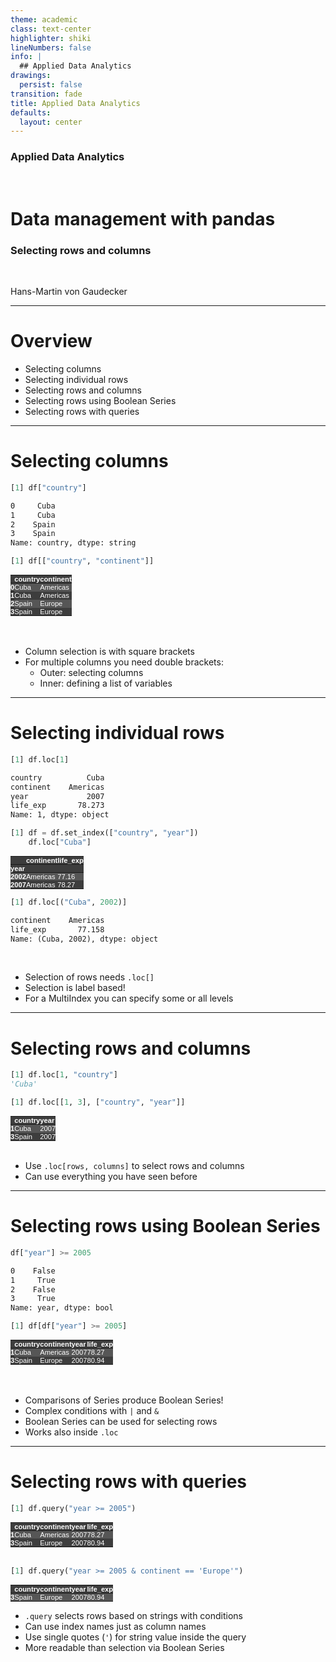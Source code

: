 ```yaml
---
theme: academic
class: text-center
highlighter: shiki
lineNumbers: false
info: |
  ## Applied Data Analytics
drawings:
  persist: false
transition: fade
title: Applied Data Analytics
defaults:
  layout: center
---
```


### Applied Data Analytics

<br>

# Data management with pandas

### Selecting rows and columns

<br>


Hans-Martin von Gaudecker

---

# Overview

- Selecting columns
- Selecting individual rows
- Selecting rows and columns
- Selecting rows using Boolean Series
- Selecting rows with queries

---

# Selecting columns


<div class="grid grid-cols-2 gap-12">
<div>

```python
[1] df["country"]
```
```txt
0     Cuba
1     Cuba
2    Spain
3    Spain
Name: country, dtype: string
```
```python
[1] df[["country", "continent"]]
```

<style type="text/css">
#T_ab645   {
  margin: 0;
  font-family: "Helvetica", "Helvetica", sans-serif;
  border-collapse: collapse;
  border: none;
  font-size: 80%;
  color: #fff;
}
#T_ab645 thead {
  background-color: #3d3d3d;
}
#T_ab645 tbody tr:nth-child(even) {
  background-color: #3d3d3d;
}
#T_ab645 tbody tr:nth-child(odd) {
  background-color: #565656;
}
#T_ab645 td {
  padding: 0em;
}
#T_ab645 th {
  font-weight: bold;
  text-align: left;
  padding: 0em;
}
#T_ab645 caption {
  caption-side: bottom;
}
</style>
<table id="T_ab645">
  <thead>
    <tr>
      <th class="blank level0" >&nbsp;</th>
      <th id="T_ab645_level0_col0" class="col_heading level0 col0" >country</th>
      <th id="T_ab645_level0_col1" class="col_heading level0 col1" >continent</th>
    </tr>
  </thead>
  <tbody>
    <tr>
      <th id="T_ab645_level0_row0" class="row_heading level0 row0" >0</th>
      <td id="T_ab645_row0_col0" class="data row0 col0" >Cuba</td>
      <td id="T_ab645_row0_col1" class="data row0 col1" >Americas</td>
    </tr>
    <tr>
      <th id="T_ab645_level0_row1" class="row_heading level0 row1" >1</th>
      <td id="T_ab645_row1_col0" class="data row1 col0" >Cuba</td>
      <td id="T_ab645_row1_col1" class="data row1 col1" >Americas</td>
    </tr>
    <tr>
      <th id="T_ab645_level0_row2" class="row_heading level0 row2" >2</th>
      <td id="T_ab645_row2_col0" class="data row2 col0" >Spain</td>
      <td id="T_ab645_row2_col1" class="data row2 col1" >Europe</td>
    </tr>
    <tr>
      <th id="T_ab645_level0_row3" class="row_heading level0 row3" >3</th>
      <td id="T_ab645_row3_col0" class="data row3 col0" >Spain</td>
      <td id="T_ab645_row3_col1" class="data row3 col1" >Europe</td>
    </tr>
  </tbody>
</table>




</div>
<div>

<br/>
<br/>


- Column selection is with square brackets
- For multiple columns you need double brackets:
  - Outer: selecting columns
  - Inner: defining a list of variables


</div>
</div>


---

# Selecting individual rows


<div class="flex gap-12">
<div>

```python
[1] df.loc[1]
```
```txt
country          Cuba
continent    Americas
year             2007
life_exp       78.273
Name: 1, dtype: object
```
```python
[1] df = df.set_index(["country", "year"])
    df.loc["Cuba"]
```

<style type="text/css">
#T_8b273   {
  margin: 0;
  font-family: "Helvetica", "Helvetica", sans-serif;
  border-collapse: collapse;
  border: none;
  font-size: 80%;
  color: #fff;
}
#T_8b273 thead {
  background-color: #3d3d3d;
}
#T_8b273 tbody tr:nth-child(even) {
  background-color: #3d3d3d;
}
#T_8b273 tbody tr:nth-child(odd) {
  background-color: #565656;
}
#T_8b273 td {
  padding: 0em;
}
#T_8b273 th {
  font-weight: bold;
  text-align: left;
  padding: 0em;
}
#T_8b273 caption {
  caption-side: bottom;
}
</style>
<table id="T_8b273">
  <thead>
    <tr>
      <th class="blank level0" >&nbsp;</th>
      <th id="T_8b273_level0_col0" class="col_heading level0 col0" >continent</th>
      <th id="T_8b273_level0_col1" class="col_heading level0 col1" >life_exp</th>
    </tr>
    <tr>
      <th class="index_name level0" >year</th>
      <th class="blank col0" >&nbsp;</th>
      <th class="blank col1" >&nbsp;</th>
    </tr>
  </thead>
  <tbody>
    <tr>
      <th id="T_8b273_level0_row0" class="row_heading level0 row0" >2002</th>
      <td id="T_8b273_row0_col0" class="data row0 col0" >Americas</td>
      <td id="T_8b273_row0_col1" class="data row0 col1" >77.16</td>
    </tr>
    <tr>
      <th id="T_8b273_level0_row1" class="row_heading level0 row1" >2007</th>
      <td id="T_8b273_row1_col0" class="data row1 col0" >Americas</td>
      <td id="T_8b273_row1_col1" class="data row1 col1" >78.27</td>
    </tr>
  </tbody>
</table>

</div>
<div>

```python
[1] df.loc[("Cuba", 2002)]
```
```txt
continent    Americas
life_exp       77.158
Name: (Cuba, 2002), dtype: object
```

<br/>

- Selection of rows needs `.loc[]`
- Selection is label based!
- For a MultiIndex you can specify some or all levels

</div>
</div>

---

# Selecting rows and columns


<div class="grid grid-cols-2 gap-4">
<div>

```python
[1] df.loc[1, "country"]
'Cuba'

[1] df.loc[[1, 3], ["country", "year"]]
```

<style type="text/css">
#T_734fb   {
  margin: 0;
  font-family: "Helvetica", "Helvetica", sans-serif;
  border-collapse: collapse;
  border: none;
  font-size: 80%;
  color: #fff;
}
#T_734fb thead {
  background-color: #3d3d3d;
}
#T_734fb tbody tr:nth-child(even) {
  background-color: #3d3d3d;
}
#T_734fb tbody tr:nth-child(odd) {
  background-color: #565656;
}
#T_734fb td {
  padding: 0em;
}
#T_734fb th {
  font-weight: bold;
  text-align: left;
  padding: 0em;
}
#T_734fb caption {
  caption-side: bottom;
}
</style>
<table id="T_734fb">
  <thead>
    <tr>
      <th class="blank level0" >&nbsp;</th>
      <th id="T_734fb_level0_col0" class="col_heading level0 col0" >country</th>
      <th id="T_734fb_level0_col1" class="col_heading level0 col1" >year</th>
    </tr>
  </thead>
  <tbody>
    <tr>
      <th id="T_734fb_level0_row0" class="row_heading level0 row0" >1</th>
      <td id="T_734fb_row0_col0" class="data row0 col0" >Cuba</td>
      <td id="T_734fb_row0_col1" class="data row0 col1" >2007</td>
    </tr>
    <tr>
      <th id="T_734fb_level0_row1" class="row_heading level0 row1" >3</th>
      <td id="T_734fb_row1_col0" class="data row1 col0" >Spain</td>
      <td id="T_734fb_row1_col1" class="data row1 col1" >2007</td>
    </tr>
  </tbody>
</table>




</div>
<div>

<br/>

- Use `.loc[rows, columns]` to select rows and columns
- Can use everything you have seen before

</div>
</div>

---

# Selecting rows using Boolean Series

<div class="grid grid-cols-2 gap-4">
<div>

```python
df["year"] >= 2005
```
```txt
0    False
1     True
2    False
3     True
Name: year, dtype: bool
```
```python
[1] df[df["year"] >= 2005]
```

<style type="text/css">
#T_2e723   {
  margin: 0;
  font-family: "Helvetica", "Helvetica", sans-serif;
  border-collapse: collapse;
  border: none;
  font-size: 80%;
  color: #fff;
}
#T_2e723 thead {
  background-color: #3d3d3d;
}
#T_2e723 tbody tr:nth-child(even) {
  background-color: #3d3d3d;
}
#T_2e723 tbody tr:nth-child(odd) {
  background-color: #565656;
}
#T_2e723 td {
  padding: 0em;
}
#T_2e723 th {
  font-weight: bold;
  text-align: left;
  padding: 0em;
}
#T_2e723 caption {
  caption-side: bottom;
}
</style>
<table id="T_2e723">
  <thead>
    <tr>
      <th class="blank level0" >&nbsp;</th>
      <th id="T_2e723_level0_col0" class="col_heading level0 col0" >country</th>
      <th id="T_2e723_level0_col1" class="col_heading level0 col1" >continent</th>
      <th id="T_2e723_level0_col2" class="col_heading level0 col2" >year</th>
      <th id="T_2e723_level0_col3" class="col_heading level0 col3" >life_exp</th>
    </tr>
  </thead>
  <tbody>
    <tr>
      <th id="T_2e723_level0_row0" class="row_heading level0 row0" >1</th>
      <td id="T_2e723_row0_col0" class="data row0 col0" >Cuba</td>
      <td id="T_2e723_row0_col1" class="data row0 col1" >Americas</td>
      <td id="T_2e723_row0_col2" class="data row0 col2" >2007</td>
      <td id="T_2e723_row0_col3" class="data row0 col3" >78.27</td>
    </tr>
    <tr>
      <th id="T_2e723_level0_row1" class="row_heading level0 row1" >3</th>
      <td id="T_2e723_row1_col0" class="data row1 col0" >Spain</td>
      <td id="T_2e723_row1_col1" class="data row1 col1" >Europe</td>
      <td id="T_2e723_row1_col2" class="data row1 col2" >2007</td>
      <td id="T_2e723_row1_col3" class="data row1 col3" >80.94</td>
    </tr>
  </tbody>
</table>



</div>
<div>

<br/>
<br/>

- Comparisons of Series produce Boolean Series!
- Complex conditions with `|` and `&`
- Boolean Series can be used for selecting rows
- Works also inside `.loc`


</div>
</div>

---

# Selecting rows with queries

<div class="flex gap-12">
<div>

```python
[1] df.query("year >= 2005")
```

<style type="text/css">
#T_2e723   {
  margin: 0;
  font-family: "Helvetica", "Helvetica", sans-serif;
  border-collapse: collapse;
  border: none;
  font-size: 80%;
  color: #fff;
}
#T_2e723 thead {
  background-color: #3d3d3d;
}
#T_2e723 tbody tr:nth-child(even) {
  background-color: #3d3d3d;
}
#T_2e723 tbody tr:nth-child(odd) {
  background-color: #565656;
}
#T_2e723 td {
  padding: 0em;
}
#T_2e723 th {
  font-weight: bold;
  text-align: left;
  padding: 0em;
}
#T_2e723 caption {
  caption-side: bottom;
}
</style>
<table id="T_2e723">
  <thead>
    <tr>
      <th class="blank level0" >&nbsp;</th>
      <th id="T_2e723_level0_col0" class="col_heading level0 col0" >country</th>
      <th id="T_2e723_level0_col1" class="col_heading level0 col1" >continent</th>
      <th id="T_2e723_level0_col2" class="col_heading level0 col2" >year</th>
      <th id="T_2e723_level0_col3" class="col_heading level0 col3" >life_exp</th>
    </tr>
  </thead>
  <tbody>
    <tr>
      <th id="T_2e723_level0_row0" class="row_heading level0 row0" >1</th>
      <td id="T_2e723_row0_col0" class="data row0 col0" >Cuba</td>
      <td id="T_2e723_row0_col1" class="data row0 col1" >Americas</td>
      <td id="T_2e723_row0_col2" class="data row0 col2" >2007</td>
      <td id="T_2e723_row0_col3" class="data row0 col3" >78.27</td>
    </tr>
    <tr>
      <th id="T_2e723_level0_row1" class="row_heading level0 row1" >3</th>
      <td id="T_2e723_row1_col0" class="data row1 col0" >Spain</td>
      <td id="T_2e723_row1_col1" class="data row1 col1" >Europe</td>
      <td id="T_2e723_row1_col2" class="data row1 col2" >2007</td>
      <td id="T_2e723_row1_col3" class="data row1 col3" >80.94</td>
    </tr>
  </tbody>
</table>


<br/>


```python
[1] df.query("year >= 2005 & continent == 'Europe'")
```

<style type="text/css">
#T_45af3   {
  margin: 0;
  font-family: "Helvetica", "Helvetica", sans-serif;
  border-collapse: collapse;
  border: none;
  font-size: 80%;
  color: #fff;
}
#T_45af3 thead {
  background-color: #3d3d3d;
}
#T_45af3 tbody tr:nth-child(even) {
  background-color: #3d3d3d;
}
#T_45af3 tbody tr:nth-child(odd) {
  background-color: #565656;
}
#T_45af3 td {
  padding: 0em;
}
#T_45af3 th {
  font-weight: bold;
  text-align: left;
  padding: 0em;
}
#T_45af3 caption {
  caption-side: bottom;
}
</style>
<table id="T_45af3">
  <thead>
    <tr>
      <th class="blank level0" >&nbsp;</th>
      <th id="T_45af3_level0_col0" class="col_heading level0 col0" >country</th>
      <th id="T_45af3_level0_col1" class="col_heading level0 col1" >continent</th>
      <th id="T_45af3_level0_col2" class="col_heading level0 col2" >year</th>
      <th id="T_45af3_level0_col3" class="col_heading level0 col3" >life_exp</th>
    </tr>
  </thead>
  <tbody>
    <tr>
      <th id="T_45af3_level0_row0" class="row_heading level0 row0" >3</th>
      <td id="T_45af3_row0_col0" class="data row0 col0" >Spain</td>
      <td id="T_45af3_row0_col1" class="data row0 col1" >Europe</td>
      <td id="T_45af3_row0_col2" class="data row0 col2" >2007</td>
      <td id="T_45af3_row0_col3" class="data row0 col3" >80.94</td>
    </tr>
  </tbody>
</table>

</div>
<div>

- `.query` selects rows based on strings with conditions
- Can use index names just as column names
- Use single quotes (`'`) for string value inside the query
- More readable than selection via Boolean Series

</div>
</div>
